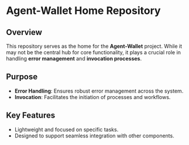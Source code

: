 # Agent-Wallet Home Repository

## Overview
This repository serves as the home for the **Agent-Wallet** project. While it may not be the central hub for core functionality, it plays a crucial role in handling **error management** and **invocation processes**.

## Purpose
- **Error Handling**: Ensures robust error management across the system.
- **Invocation**: Facilitates the initiation of processes and workflows.

## Key Features
- Lightweight and focused on specific tasks.
- Designed to support seamless integration with other components.
